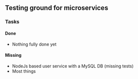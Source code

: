 ## Testing ground for microservices

### Tasks

#### Done
* Nothing fully done yet

#### Missing
* NodeJs based user service with a MySQL DB (missing tests)
* Most things
